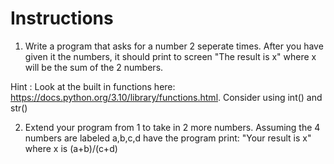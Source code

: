# Instructions  

  1. Write a program that asks for a number 2 seperate times. After you have given it the numbers, it should print to screen "The result is x" where x will be the sum of the 2 numbers.

Hint : Look at the built in functions here: https://docs.python.org/3.10/library/functions.html. Consider using int() and str()

2. Extend your program from 1 to take in 2 more numbers. Assuming the 4 numbers are labeled a,b,c,d have the program print: "Your result is x" where x is (a+b)/(c+d)



  
